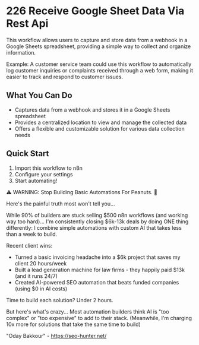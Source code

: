 # 226 Receive Google Sheet Data Via Rest Api

This workflow allows users to capture and store data from a webhook in a Google Sheets spreadsheet, providing a simple way to collect and organize information.

Example: A customer service team could use this workflow to automatically log customer inquiries or complaints received through a web form, making it easier to track and respond to customer issues.

## What You Can Do
- Captures data from a webhook and stores it in a Google Sheets spreadsheet
- Provides a centralized location to view and manage the collected data
- Offers a flexible and customizable solution for various data collection needs

## Quick Start
1. Import this workflow to n8n
2. Configure your settings
3. Start automating!

⚠️ WARNING: Stop Building Basic Automations For Peanuts. 🚫

Here's the painful truth most won't tell you...

While 90% of builders are stuck selling $500 n8n workflows (and working way too hard)...
I'm consistently closing $6k-13k deals by doing ONE thing differently:
I combine simple automations with custom AI that takes less than a week to build.

Recent client wins:
* Turned a basic invoicing headache into a $6k project that saves my client 20 hours/week
* Built a lead generation machine for law firms - they happily paid $13k (and it runs 24/7)
* Created AI-powered SEO automation that beats funded companies (using $0 in AI costs)

Time to build each solution? Under 2 hours.

But here's what's crazy...
Most automation builders think AI is "too complex" or "too expensive" to add to their stack.
(Meanwhile, I'm charging 10x more for solutions that take the same time to build)

"Oday Bakkour" - https://seo-hunter.net/

